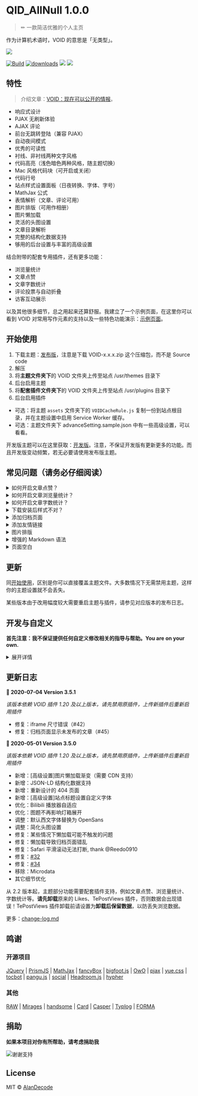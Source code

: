 # QID_AllNull 1.0.0

> ✏ 一款简洁优雅的个人主页

作为计算机术语时，VOID 的意思是「无类型」。

![](https://raw.githubusercontent.com/AlanDecode/Typecho-Theme-VOID/master/screenshot.png)

[![Build](https://github.com/AlanDecode/Typecho-Theme-VOID/workflows/Build/badge.svg)](https://github.com/AlanDecode/Typecho-Theme-VOID/actions) [![downloads](https://img.shields.io/github/downloads/AlanDecode/Typecho-Theme-VOID/total.svg?style=flat-square)](https://github.com/AlanDecode/Typecho-Theme-VOID/releases) [![](https://img.shields.io/github/release/AlanDecode/Typecho-Theme-VOID.svg?style=flat-square)](https://github.com/AlanDecode/Typecho-Theme-VOID/releases) ![](https://img.shields.io/github/license/AlanDecode/Typecho-Theme-VOID.svg?style=flat-square)

## 特性

> 介绍文章：[VOID：现在可以公开的情报](https://blog.imalan.cn/archives/247/)。

* 响应式设计
* PJAX 无刷新体验
* AJAX 评论
* 前台无跳转登陆（兼容 PJAX）
* 自动夜间模式
* 优秀的可读性
* 衬线、非衬线两种文字风格
* 代码高亮（浅色暗色两种风格，随主题切换）
* Mac 风格代码块（可开启或关闭）
* 代码行号
* 站点样式设置面板（日夜转换、字体、字号）
* MathJax 公式
* 表情解析（文章、评论可用）
* 图片排版（可用作相册）
* 图片懒加载
* 灵活的头图设置
* 文章目录解析
* 完整的结构化数据支持
* 够用的后台设置与丰富的高级设置

结合附带的配套专用插件，还有更多功能：

* 浏览量统计
* 文章点赞
* 文章字数统计
* 评论投票与自动折叠
* 访客互动展示

以及其他很多细节，总之用起来还算舒服。我建立了一个示例页面，在这里你可以看到 VOID 对常用写作元素的支持以及一些特色功能演示：[示例页面](https://blog.imalan.cn/archives/194/)。

## 开始使用

1. 下载主题：[发布版](https://github.com/AlanDecode/Typecho-Theme-VOID/releases)，注意是下载 VOID-x.x.x.zip 这个压缩包，而不是 Source code
2. 解压
3. 将**主题文件夹下**的 VOID 文件夹上传至站点 /usr/themes 目录下
4. 后台启用主题
5. 将**配套插件文件夹下**的 VOID 文件夹上传至站点 /usr/plugins 目录下
6. 后台启用插件

* 可选：将主题 `assets` 文件夹下的 `VOIDCacheRule.js` 复制一份到站点根目录，并在主题设置中启用 Service Worker 缓存。
* 可选：主题文件夹下 advanceSetting.sample.json 中有一些高级设置，可以看看。

开发版主题可以在这里获取：[开发版](https://github.com/AlanDecode/Typecho-Theme-VOID/archive/nightly.zip)。注意，不保证开发版有更新更多的功能。而且开发版变动频繁，若无必要请使用发布版主题。

## **常见问题（请务必仔细阅读）**

<details><summary>如何开启文章点赞？</summary><br>

文章点赞功能依赖配套插件，请上传至插件目录并启用。插件一般会随主题包发布，开发版主题请前往 https://github.com/AlanDecode/VOID-Plugin 获取。

</details>

<details><summary>如何开启文章浏览量统计？</summary><br>

文章浏览量统计功能依赖配套插件，请上传至插件目录并启用。插件一般会随主题包发布，开发版主题请前往 https://github.com/AlanDecode/VOID-Plugin 获取。

</details>

<details><summary>如何开启文章字数统计？</summary><br>

文章字数统计功能依赖配套插件，请上传至插件目录并启用。插件一般会随主题包发布，开发版主题请前往 https://github.com/AlanDecode/VOID-Plugin 获取。

</details>

<details><summary>下载安装后样式不对？</summary><br>

仓库中的是未压缩的源代码，包含大量实际使用中不需要的文件，并且可能无法直接使用。请一定通过这两个链接下载主题：[发布版](https://github.com/AlanDecode/Typecho-Theme-VOID/releases) | [开发版](https://github.com/AlanDecode/Typecho-Theme-VOID/archive/nightly.zip)。注意其中发布版是下载 VOID-x.x.x.zip 这个压缩包，而不是 Source code。

</details>

<details><summary>添加归档页面</summary><br>

新建独立页面，自定义模板选择 `Archives`，内容留空。

</details>

<details><summary>添加友情链接</summary><br>

新建独立页面，然后如此书写：

```
[links]
[熊猫小A](https://www.imalan.cn)+(https://secure.gravatar.com/avatar/1741a6eef5c824899e347e4afcbaa75d?s=200&r=G&d=)
[熊猫小A的博客](https://blog.imalan.cn)+(https://secure.gravatar.com/avatar/1741a6eef5c824899e347e4afcbaa75d?s=64&r=G&d=)
[/links]
```

文章中、独立页面中都可以通过该语法插入类似的展示块。在某些 Typecho 版本中 HTML 会被转义后输出，请使用 `!!!` 包裹以上代码，例如：

```
!!!
[links]
···
[/links]
!!!
```

`!!!` 需要单独占一行。

</details>

<details><summary>图片排版</summary><br>

在文章中，使用 `[photos][/photos]` 包起来的图片可显示在同一行。例如：

```
[photos]
![](https://cdn.imalan.cn/img/post/2018-10-26/IMG_0073.jpeg)
![](https://cdn.imalan.cn/img/post/2018-10-26/IMG_0053.jpeg)
[/photos]

[photos]
![](https://cdn.imalan.cn/img/post/2018-10-26/IMG_0039.jpeg)
![](https://cdn.imalan.cn/img/post/2018-10-26/IMG_0051.jpeg)
![](https://cdn.imalan.cn/img/post/2018-10-26/IMG_0005.jpeg)
[/photos]
```

在某些 Typecho 版本中 HTML 会被转义后输出，请使用 `!!!` 包裹以上代码，例如：

```
!!!
[photos]
···
[/photos]
!!!
```

`!!!` 需要单独占一行。

</details>

<details><summary>增强的 Markdown 语法</summary><br>

* 注音语法：`{{文本:zhu yin}}`，会渲染为：<ruby>文本<rp> (</rp><rt>zhu yin</rt><rp>)</rp></ruby>
* notice 提示块：`[notice]提示内容[/notice]`

</details>

<details><summary>页面空白</summary><br>

* 首先检查是否有插件重复引入了 JQuery，若有，在插件设置页面关闭。
* 另外，推荐使用 PHP 7.0 及以上版本搭配 MySQL 数据库。PHP 5.6 或者更低版本以及其它数据库可能出现未知问题（并且我不会去修复）。

</details>

## 更新

同[开始使用](#开始使用)，区别是你可以直接覆盖主题文件。大多数情况下无需禁用主题，这样你的主题设置就不会丢失。

某些版本由于改用幅度较大需要重启主题与插件，请参见对应版本的发布日志。

## 开发与自定义

**首先注意：我不保证提供任何自定义修改相关的指导与帮助。You are on your own.**

<details><summary>展开详情</summary><br>

如果你有不错的想法，可以定制自己的版本。首先你需要准备好 NodeJS 环境，然后 clone 这个 repo：

```bash
git clone https://github.com/AlanDecode/Typecho-Theme-VOID ./VOID && cd ./VOID
```

安装依赖：

```bash
npm install -g gulp
npm install
```

用以下命令打包依赖的 JS 和 CSS：

```bash
gulp dev
```

主题的样式是用 SCSS 写的，你可以使用自己喜欢的方式编译 SCSS，或者使用：

```bash
gulp sass
```

监听 SCSS 更改然后实时编译。尽请添加自己想要的功能，满意后就提交代码。然后：

```bash
gulp build
```

构建你的主题，生成的主题位于 `./build` 目录下。如果你对自己的更改很满意，**欢迎提出 Pull Request**。

</details>

## 更新日志

**🍰 2020-07-04 Version 3.5.1**

*该版本依赖 VOID 插件 1.20 及以上版本，请先禁用原插件，上传新插件后重新启用插件*

* 修复：iframe 尺寸错误（#42）
* 修复：归档页面显示未发布的文章（#45）

**🍰 2020-05-01 Version 3.5.0**

*该版本依赖 VOID 插件 1.20 及以上版本，请先禁用原插件，上传新插件后重新启用插件*

* 新增：[高级设置]图片懒加载渐变（需要 CDN 支持）
* 新增：JSON-LD 结构化数据支持
* 新增：重新设计的 404 页面
* 新增：[高级设置]站点标题设置自定义字体
* 优化：Bilibili 播放器自适应
* 优化：图题不再影响灯箱展开
* 调整：默认西文字体替换为 OpenSans
* 调整：简化头图设置
* 修复：某些情况下懒加载可能不触发的问题
* 修复：懒加载导致归档页面错乱
* 修复：Safari 平滑滚动无法打断, thank @Reedo0910
* 修复：[#32](https://github.com/AlanDecode/Typecho-Theme-VOID/issues/32)
* 修复：[#34](https://github.com/AlanDecode/Typecho-Theme-VOID/issues/34)
* 移除：Microdata
* 其它细节优化

从 2.2 版本起，主题部分功能需要配套插件支持，例如文章点赞、浏览量统计、字数统计等。**请先卸载**原来的 Likes、TePostViews 插件，否则数据会出现错误！TePostViews 插件卸载前请设置为**卸载后保留数据**，以防丢失浏览数据。

更多：[change-log.md](https://github.com/AlanDecode/Typecho-Theme-VOID/blob/master/change-log.md)

## 鸣谢

### 开源项目

[JQuery](https://github.com/jquery/jquery) | [PrismJS](https://prismjs.com/index.html) | [MathJax](https://www.mathjax.org/) | [fancyBox](http://fancyapps.com/fancybox/3/) | [bigfoot.js](http://www.bigfootjs.com/) | [OwO](https://github.com/DIYgod/OwO) | [pjax](https://github.com/defunkt/jquery-pjax) | [yue.css](https://github.com/lepture/yue.css) | [tocbot](https://tscanlin.github.io/tocbot/) | [pangu.js](https://github.com/vinta/pangu.js) | [social](https://github.com/lepture/social) | [Headroom.js](http://wicky.nillia.ms/headroom.js/) | [hypher](https://github.com/bramstein/hypher)

### 其他

[RAW](https://github.com/AlanDecode/Typecho-Theme-RAW) | [Mirages](https://get233.com/archives/mirages-intro.html) | [handsome](https://www.ihewro.com/archives/489/) | [Card](https://blog.shuiba.co/bitcron-theme-card) | [Casper](https://github.com/TryGhost/Casper) | [Typlog](https://typlog.com/) | [FORMA](https://justgoodthemes.com/ghost-themes/forma/)

## 捐助

**如果本项目对你有所帮助，请考虑捐助我**

![谢谢支持](https://wx1.sinaimg.cn/large/0060lm7Tly1g0c4cbi71lj30sc0iv453.jpg)

## License

MIT © [AlanDecode](https://github.com/AlanDecode)
